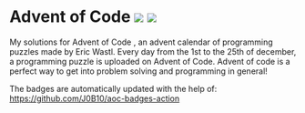 # Advent of Code ![](https://img.shields.io/badge/day%20📅-11-blue)      ![](https://img.shields.io/badge/stars%20⭐-22-yellow)  
My solutions for Advent of Code , an advent calendar of programming puzzles made by Eric Wastl. Every day from the 1st to the 25th of december, a programming puzzle is uploaded on Advent of Code. Advent of code is a perfect way to get into problem solving and programming in general!

The badges are automatically updated with the help of: https://github.com/J0B10/aoc-badges-action
